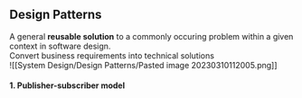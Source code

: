 ## Design Patterns

A general **reusable solution** to a commonly occuring problem within a given context in software design.  
Convert business requirements into technical solutions  
![[System Design/Design Patterns/Pasted image 20230310112005.png]]

#### 1. Publisher-subscriber model